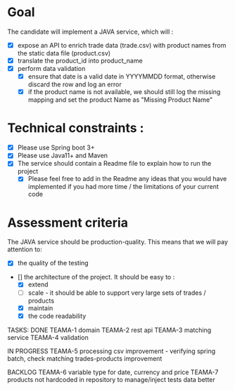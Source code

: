 # Goal
The candidate will implement a JAVA service, which will :
- [x] expose an API to enrich trade data (trade.csv) with product names from the static data file (product.csv)
- [x] translate the product_id into product_name
- [x] perform data validation
  - [x] ensure that date is a valid date in YYYYMMDD format, otherwise discard the row and log an error
  - [x] if the product name is not available, we should still log the missing mapping and set the product Name as "Missing Product Name"

# Technical constraints :
- [x] Please use Spring boot 3+
- [x] Please use Java11+ and Maven
- [x] The service should contain a Readme file to explain how to run the project
  - [x] Please feel free to add in the Readme any ideas that you would have implemented if you had more time / the limitations of your current code

# Assessment criteria
The JAVA service should be production-quality. This means that we will pay attention to:
- [x] the quality of the testing
- [] the architecture of the project. It should be easy to :
  - [x] extend
  - [ ] scale - it should be able to support very large sets of trades / products
  - [x] maintain
  - [x] the code readability

TASKS:
DONE
TEAMA-1 domain
TEAMA-2 rest api
TEAMA-3 matching service
TEAMA-4 validation

IN PROGRESS
TEAMA-5 processing csv improvement - verifying spring batch, check matching trades-products improvement

BACKLOG
TEAMA-6 variable type for date, currency and price
TEAMA-7 products not hardcoded in repository to manage/inject tests data better
